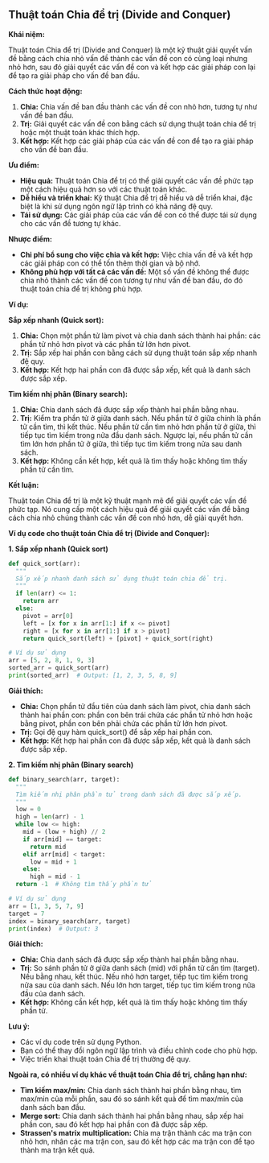 ## Thuật toán Chia để trị (Divide and Conquer)

**Khái niệm:**

Thuật toán Chia để trị (Divide and Conquer) là một kỹ thuật giải quyết vấn đề bằng cách chia nhỏ vấn đề thành các vấn đề con có cùng loại nhưng nhỏ hơn, sau đó giải quyết các vấn đề con và kết hợp các giải pháp con lại để tạo ra giải pháp cho vấn đề ban đầu.

**Cách thức hoạt động:**

1. **Chia:** Chia vấn đề ban đầu thành các vấn đề con nhỏ hơn, tương tự như vấn đề ban đầu.
2. **Trị:** Giải quyết các vấn đề con bằng cách sử dụng thuật toán chia để trị hoặc một thuật toán khác thích hợp.
3. **Kết hợp:** Kết hợp các giải pháp của các vấn đề con để tạo ra giải pháp cho vấn đề ban đầu.

**Ưu điểm:**

- **Hiệu quả:** Thuật toán Chia để trị có thể giải quyết các vấn đề phức tạp một cách hiệu quả hơn so với các thuật toán khác.
- **Dễ hiểu và triển khai:** Kỹ thuật Chia để trị dễ hiểu và dễ triển khai, đặc biệt là khi sử dụng ngôn ngữ lập trình có khả năng đệ quy.
- **Tái sử dụng:** Các giải pháp của các vấn đề con có thể được tái sử dụng cho các vấn đề tương tự khác.

**Nhược điểm:**

- **Chi phí bổ sung cho việc chia và kết hợp:** Việc chia vấn đề và kết hợp các giải pháp con có thể tốn thêm thời gian và bộ nhớ.
- **Không phù hợp với tất cả các vấn đề:** Một số vấn đề không thể được chia nhỏ thành các vấn đề con tương tự như vấn đề ban đầu, do đó thuật toán chia để trị không phù hợp.

**Ví dụ:**

**Sắp xếp nhanh (Quick sort):**

1. **Chia:** Chọn một phần tử làm pivot và chia danh sách thành hai phần: các phần tử nhỏ hơn pivot và các phần tử lớn hơn pivot.
2. **Trị:** Sắp xếp hai phần con bằng cách sử dụng thuật toán sắp xếp nhanh đệ quy.
3. **Kết hợp:** Kết hợp hai phần con đã được sắp xếp, kết quả là danh sách được sắp xếp.

**Tìm kiếm nhị phân (Binary search):**

1. **Chia:** Chia danh sách đã được sắp xếp thành hai phần bằng nhau.
2. **Trị:** Kiểm tra phần tử ở giữa danh sách. Nếu phần tử ở giữa chính là phần tử cần tìm, thì kết thúc. Nếu phần tử cần tìm nhỏ hơn phần tử ở giữa, thì tiếp tục tìm kiếm trong nửa đầu danh sách. Ngược lại, nếu phần tử cần tìm lớn hơn phần tử ở giữa, thì tiếp tục tìm kiếm trong nửa sau danh sách.
3. **Kết hợp:** Không cần kết hợp, kết quả là tìm thấy hoặc không tìm thấy phần tử cần tìm.

**Kết luận:**

Thuật toán Chia để trị là một kỹ thuật mạnh mẽ để giải quyết các vấn đề phức tạp. Nó cung cấp một cách hiệu quả để giải quyết các vấn đề bằng cách chia nhỏ chúng thành các vấn đề con nhỏ hơn, dễ giải quyết hơn.

**Ví dụ code cho thuật toán Chia để trị (Divide and Conquer):**

**1. Sắp xếp nhanh (Quick sort)**

```python
def quick_sort(arr):
  """
  Sắp xếp nhanh danh sách sử dụng thuật toán chia để trị.
  """
  if len(arr) <= 1:
    return arr
  else:
    pivot = arr[0]
    left = [x for x in arr[1:] if x <= pivot]
    right = [x for x in arr[1:] if x > pivot]
    return quick_sort(left) + [pivot] + quick_sort(right)

# Ví dụ sử dụng
arr = [5, 2, 8, 1, 9, 3]
sorted_arr = quick_sort(arr)
print(sorted_arr)  # Output: [1, 2, 3, 5, 8, 9]
```

**Giải thích:**

- **Chia:** Chọn phần tử đầu tiên của danh sách làm pivot, chia danh sách thành hai phần con: phần con bên trái chứa các phần tử nhỏ hơn hoặc bằng pivot, phần con bên phải chứa các phần tử lớn hơn pivot.
- **Trị:** Gọi đệ quy hàm quick_sort() để sắp xếp hai phần con.
- **Kết hợp:** Kết hợp hai phần con đã được sắp xếp, kết quả là danh sách được sắp xếp.

**2. Tìm kiếm nhị phân (Binary search)**

```python
def binary_search(arr, target):
  """
  Tìm kiếm nhị phân phần tử trong danh sách đã được sắp xếp.
  """
  low = 0
  high = len(arr) - 1
  while low <= high:
    mid = (low + high) // 2
    if arr[mid] == target:
      return mid
    elif arr[mid] < target:
      low = mid + 1
    else:
      high = mid - 1
  return -1  # Không tìm thấy phần tử

# Ví dụ sử dụng
arr = [1, 3, 5, 7, 9]
target = 7
index = binary_search(arr, target)
print(index)  # Output: 3
```

**Giải thích:**

- **Chia:** Chia danh sách đã được sắp xếp thành hai phần bằng nhau.
- **Trị:** So sánh phần tử ở giữa danh sách (mid) với phần tử cần tìm (target). Nếu bằng nhau, kết thúc. Nếu nhỏ hơn target, tiếp tục tìm kiếm trong nửa sau của danh sách. Nếu lớn hơn target, tiếp tục tìm kiếm trong nửa đầu của danh sách.
- **Kết hợp:** Không cần kết hợp, kết quả là tìm thấy hoặc không tìm thấy phần tử.

**Lưu ý:**

- Các ví dụ code trên sử dụng Python.
- Bạn có thể thay đổi ngôn ngữ lập trình và điều chỉnh code cho phù hợp.
- Việc triển khai thuật toán Chia để trị thường đệ quy.

**Ngoài ra, có nhiều ví dụ khác về thuật toán Chia để trị, chẳng hạn như:**

- **Tìm kiếm max/min:** Chia danh sách thành hai phần bằng nhau, tìm max/min của mỗi phần, sau đó so sánh kết quả để tìm max/min của danh sách ban đầu.
- **Merge sort:** Chia danh sách thành hai phần bằng nhau, sắp xếp hai phần con, sau đó kết hợp hai phần con đã được sắp xếp.
- **Strassen's matrix multiplication:** Chia ma trận thành các ma trận con nhỏ hơn, nhân các ma trận con, sau đó kết hợp các ma trận con để tạo thành ma trận kết quả.
